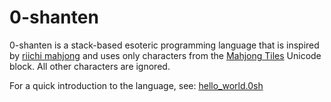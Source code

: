 # 0-shanten

0-shanten is a stack-based esoteric programming language that is inspired by
[riichi mahjong](https://en.wikipedia.org/wiki/Japanese_mahjong) and uses only characters from the
[Mahjong Tiles](https://www.unicode.org/charts/PDF/U1F000.pdf) Unicode block. All other characters are ignored.

For a quick introduction to the language, see: [hello_world.0sh](examples/hello_world.0sh)
